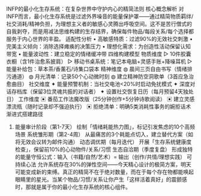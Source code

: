 INFP的最小化生存系统：在复杂世界中守护内心的精简法则
核心概念解析
对INFP而言，最小化生存系统是过滤外界噪音的能量保护罩——通过精简物质羁绊/社交消耗/精神负担，为理想主义者的敏感心灵腾出呼吸空间。这不是苦行僧式的自我剥夺，而是用减法思维构建的生存结界，确保每件物品/每段关系/每个选择都服务于内心世界的丰盈。
适配性分析
• 高敏感特质：过滤90%的无效社交刺激
• 完美主义倾向：消除选择瘫痪的决策压力
• 理想化需求：为创造性活动保留认知带宽
• 能量波动性：建立稳定的情绪缓冲带
四维构建模型
物质维度
▷ 10件胶囊衣橱（含1件治愈系披肩）
▷ 移动书桌系统：笔记本电脑+灵感手账+降噪耳机
▷ 能量补给包：草本茶/香薰石/诗集口袋本
精神维度
◍ 晨间三页自由书写（情绪排污通道）
◍ 月光清单：记录50个心动微时刻
◍ 建立精神防空洞歌单（3首应急治愈曲目）
社交维度
✦ 能量预警机制：当社交电池<20%时启动免扰模式
✦ 深度对话存档库（保留3位灵魂共振的对话者）
✦ 设置社交恢复日历（每月预留4天独处日）
工作维度
▣ 番茄工作法魔改版（25分钟创作+5分钟诗歌阅读）
▣ 建立灵感漂流瓶（随时记录却不强迫执行）
▣ 拒绝清单：明确5类消耗性事务的婉拒话术
渐进式搭建路径
1. 能量审计阶段（第1-7天）
绘制「情绪耗能热力图」，标记引发焦虑的10个高频场景
系统雏形期（第2-4周）
从最痛苦的3个耗能点切入，建立替代方案（如将无效会议转为邮件沟通）
动态调优期（每月迭代）
开展「生存系统健康度检查」，保留前10%的心动物件/关系/习惯
生态自洽期（季度复盘）
形成独特的能量守恒公式：输入（书籍/自然/艺术）= 输出（创作/共情/理想实践）
可持续心法
允许系统存在30%的弹性空间——今天精心设计的极简方案，明天可能变成新的束缚。真正的精简不在于绝对数量，而在于每个存在物都能唤起眼睛里的星光。当某个物品/习惯/关系让你产生「这样活着真好」的震颤感时，那就是属于你的最小化生存系统的核心组件。
